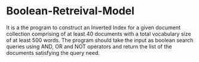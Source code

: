 # Boolean-Retreival-Model
It is a the program to construct an Inverted Index for a given document collection comprising of at least 40 documents with a total vocabulary size of at least 500 words.  The program should take the input as boolean search queries using AND, OR and NOT operators and return the list of the documents satisfying the query need.

